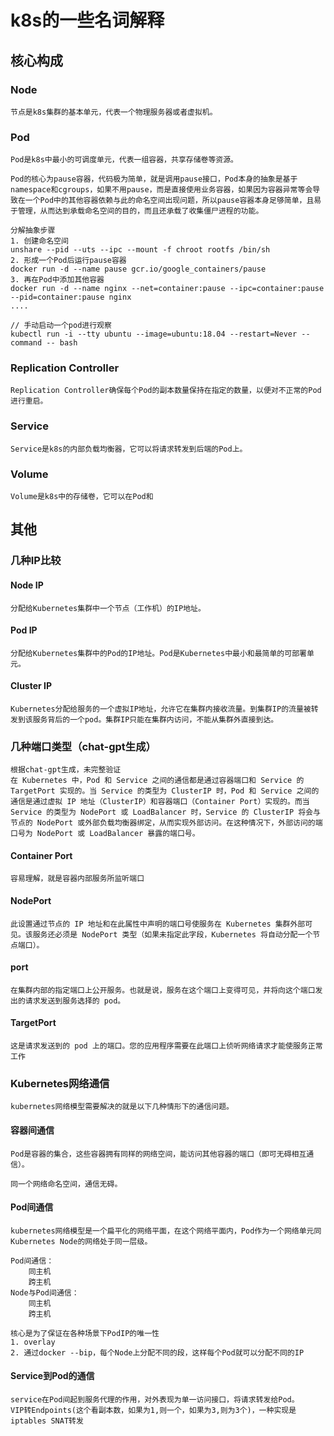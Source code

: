 # k8s的一些名词解释

## 核心构成

### Node
```
节点是k8s集群的基本单元，代表一个物理服务器或者虚拟机。
```

### Pod
```
Pod是k8s中最小的可调度单元，代表一组容器，共享存储卷等资源。

Pod的核心为pause容器，代码极为简单，就是调用pause接口，Pod本身的抽象是基于namespace和cgroups，如果不用pause，而是直接使用业务容器，如果因为容器异常等会导致在一个Pod中的其他容器依赖与此的命名空间出现问题，所以pause容器本身足够简单，且易于管理，从而达到承载命名空间的目的，而且还承载了收集僵尸进程的功能。

分解抽象步骤
1. 创建命名空间
unshare --pid --uts --ipc --mount -f chroot rootfs /bin/sh
2. 形成一个Pod后运行pause容器
docker run -d --name pause gcr.io/google_containers/pause
3. 再在Pod中添加其他容器
docker run -d --name nginx --net=container:pause --ipc=container:pause --pid=container:pause nginx
....

// 手动启动一个pod进行观察
kubectl run -i --tty ubuntu --image=ubuntu:18.04 --restart=Never --command -- bash
```

### Replication Controller
```
Replication Controller确保每个Pod的副本数量保持在指定的数量，以便对不正常的Pod进行重启。
```

### Service
```
Service是k8s的内部负载均衡器，它可以将请求转发到后端的Pod上。
```

### Volume
```
Volume是k8s中的存储卷，它可以在Pod和
```

## 其他

### 几种IP比较

#### Node IP
```
分配给Kubernetes集群中一个节点（工作机）的IP地址。
```

#### Pod IP
```
分配给Kubernetes集群中的Pod的IP地址。Pod是Kubernetes中最小和最简单的可部署单元。
```

#### Cluster IP
```
Kubernetes分配给服务的一个虚拟IP地址，允许它在集群内接收流量。到集群IP的流量被转发到该服务背后的一个pod。集群IP只能在集群内访问，不能从集群外直接到达。
```

### 几种端口类型（chat-gpt生成）
```
根据chat-gpt生成，未完整验证
在 Kubernetes 中，Pod 和 Service 之间的通信都是通过容器端口和 Service 的 TargetPort 实现的。当 Service 的类型为 ClusterIP 时，Pod 和 Service 之间的通信是通过虚拟 IP 地址（ClusterIP）和容器端口（Container Port）实现的。而当 Service 的类型为 NodePort 或 LoadBalancer 时，Service 的 ClusterIP 将会与节点的 NodePort 或外部负载均衡器绑定，从而实现外部访问。在这种情况下，外部访问的端口号为 NodePort 或 LoadBalancer 暴露的端口号。
```

#### Container Port
```
容易理解，就是容器内部服务所监听端口
```

#### NodePort
```
此设置通过节点的 IP 地址和在此属性中声明的端口号使服务在 Kubernetes 集群外部可见。该服务还必须是 NodePort 类型（如果未指定此字段，Kubernetes 将自动分配一个节点端口）。
```
#### port
```
在集群内部的指定端口上公开服务。也就是说，服务在这个端口上变得可见，并将向这个端口发出的请求发送到服务选择的 pod。
```

#### TargetPort
```
这是请求发送到的 pod 上的端口。您的应用程序需要在此端口上侦听网络请求才能使服务正常工作
```

### Kubernetes网络通信
```
kubernetes网络模型需要解决的就是以下几种情形下的通信问题。
```

#### 容器间通信
```
Pod是容器的集合，这些容器拥有同样的网络空间，能访问其他容器的端口（即可无碍相互通信）。

同一个网络命名空间，通信无碍。
```

#### Pod间通信
```
kubernetes网络模型是一个扁平化的网络平面，在这个网络平面内，Pod作为一个网络单元同Kubernetes Node的网络处于同一层级。

Pod间通信：
    同主机
    跨主机
Node与Pod间通信：
    同主机
    跨主机

核心是为了保证在各种场景下PodIP的唯一性
1. overlay
2. 通过docker --bip，每个Node上分配不同的段，这样每个Pod就可以分配不同的IP
```

#### Service到Pod的通信
```
service在Pod间起到服务代理的作用，对外表现为单一访问接口，将请求转发给Pod。
VIP转Endpoints(这个看副本数，如果为1,则一个，如果为3,则为3个)，一种实现是iptables SNAT转发
```
